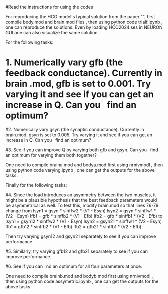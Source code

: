 #Read the instructions for using the codes


For reproducing the HCO model's typical solution from the paper "", first compile body.mod and brain.mod files , then using python code trialf.ipynb , one can reproduce the solutions. Even by loading HCO2024.ses in NEURON GUI one can also visualize the same solution.



For the following tasks:

# 1. Numerically vary gfb (the feedback conductance). Currently in brain .mod, gfb is  set to 0.001. Try varying it and see if you can get an increase in Q. Can you  find an optimum?

#2. Numerically vary gsyn (the synaptic conductance). Currently in brain.mod, gsyn is set to 0.005. Try varying it and see if you can get an increase in Q. Can you  find an optimum?

#3. See if you can improve Q by varying both gfb and gsyn. Can you  find an optimum for varying them both together?

One need to compile braina.mod and bodya.mod first using nrnivmodl , then using python code varying.ipynb , one can get the outputs for the above tasks.


Finally for the following tasks: 

#4. Since the load introduces an asymmetry between the two muscles, it might be a
plausible hypothesis that the best feedback parameters would be asymmetrical as
well. To test this, modify brain.mod so that lines 76-79 change from
Isyn1 = gsyn * sinffw2 * (V1 - Esyn)
Isyn2 = gsyn * sinffw1 * (V2 - Esyn)
Ifb1 = gfb * sinffb2 * (V1 - Efb)
Ifb2 = gfb * sinffb1 * (V2 - Efb)
to
Isyn1 = gsyn12 * sinffw2 * (V1 - Esyn)
Isyn2 = gsyn21 * sinffw1 * (V2 - Esyn)
Ifb1 = gfb12 * sinffb2 * (V1 - Efb)
Ifb2 = gfb21 * sinffb1 * (V2 - Efb)

Then try varying gsyn12 and gsyn21 separately to see if you can improve performance.

#5. Similarly, try varying gfb12 and gfb21 separately to see if you can improve performance.

#6. See if you can  nd an optimum for all four parameters at once.


One need to compile brainb.mod and bodyb.mod first using nrnivmodl , then using python code assymetric.ipynb , one can get the outputs for the above tasks.
